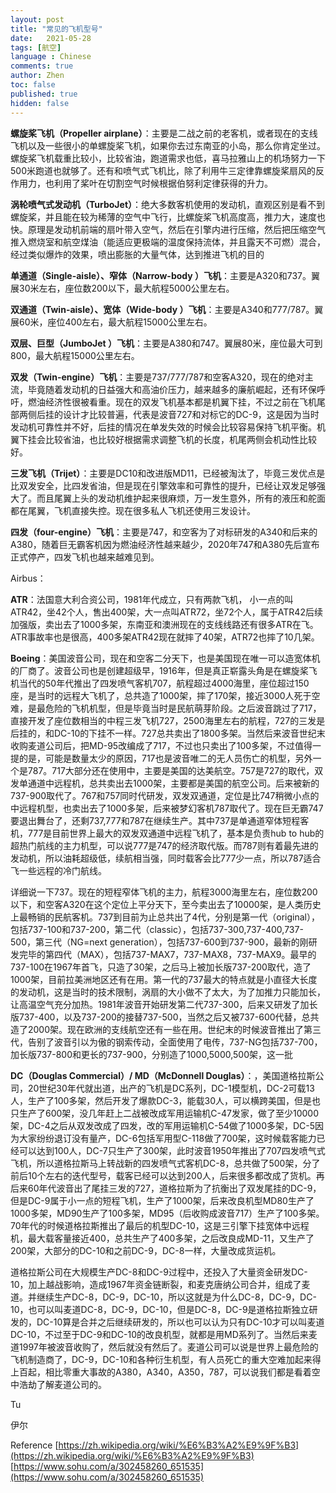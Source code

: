 ```yaml
---
layout: post
title: "常见的飞机型号"
date:   2021-05-28
tags: [航空]
language : Chinese
comments: true
author: Zhen
toc: false
published: true
hidden: false
---
```

**螺旋桨飞机（Propeller airplane）**：主要是二战之前的老客机，或者现在的支线飞机以及一些很小的单螺旋桨飞机，如果你去过东南亚的小岛，那么你肯定坐过。螺旋桨飞机载重比较小，比较省油，跑道需求也低，喜马拉雅山上的机场努力一下500米跑道也就够了。还有和喷气式飞机比，除了利用牛三定律靠螺旋桨扇风的反作用力，也利用了桨叶在切割空气时候根据伯努利定律获得的升力。

**涡轮喷气式发动机（TurboJet）**：绝大多数客机使用的发动机，直观区别是看不到螺旋桨，并且能在较为稀薄的空气中飞行，比螺旋桨飞机高度高，推力大，速度也快。原理是发动机前端的扇叶带入空气，然后在引擎内进行压缩，然后把压缩空气推入燃烧室和航空煤油（能适应更极端的温度保持流体，并且露天不可燃）混合，经过类似爆炸的效果，喷出膨胀的大量气体，达到推进飞机的目的

**单通道（Single-aisle）、窄体（Narrow-body ）飞机**：主要是A320和737。翼展30米左右，座位数200以下，最大航程5000公里左右。

**双通道（Twin-aisle）、宽体（Wide-body ）飞机**：主要是A340和777/787。翼展60米，座位400左右，最大航程15000公里左右。

**双层、巨型（JumboJet ）飞机**：主要是A380和747。翼展80米，座位最大可到800，最大航程15000公里左右。

**双发（Twin-engine）飞机**：主要是737/777/787和空客A320，现在的绝对主流，毕竟随着发动机的日益强大和高油价压力，越来越多的廉航崛起，还有环保呼吁，燃油经济性很被看重。现在的双发飞机基本都是机翼下挂，不过之前在飞机尾部两侧后挂的设计才比较普遍，代表是波音727和对标它的DC-9，这是因为当时发动机可靠性并不好，后挂的情况在单发失效的时候会比较容易保持飞机平衡。机翼下挂会比较省油，也比较好根据需求调整飞机的长度，机尾两侧会机动性比较好。

**三发飞机（Trijet）**：主要是DC10和改进版MD11，已经被淘汰了，毕竟三发优点是比双发安全，比四发省油，但是现在引擎效率和可靠性的提升，已经让双发足够强大了。而且尾翼上头的发动机维护起来很麻烦，万一发生意外，所有的液压和舵面都在尾翼，飞机直接失控。现在很多私人飞机还使用三发设计。

**四发（four-engine）飞机**：主要是747，和空客为了对标研发的A340和后来的A380，随着巨无霸客机因为燃油经济性越来越少，2020年747和A380先后宣布正式停产，四发飞机也越来越难见到。 

Airbus：

**ATR**：法国意大利合资公司，1981年代成立，只有两款飞机， 小一点的叫ATR42，坐42个人，售出400架，大一点叫ATR72，坐72个人，属于ATR42后续加强版，卖出去了1000多架，东南亚和澳洲现在的支线线路还有很多ATR在飞。ATR事故率也是很高，400多架ATR42现在就摔了40架，ATR72也摔了10几架。

 **Boeing**：美国波音公司，现在和空客二分天下，也是美国现在唯一可以造宽体机的厂商了。波音公司也是创建超级早，1916年，但是真正崭露头角是在螺旋桨飞机当代的50年代推出了四发喷气客机707，航程超过4000海里，座位超过150座，是当时的远程大飞机了，总共造了1000架，摔了170架，接近3000人死于空难，是最危险的飞机机型，但是毕竟当时是民航萌芽阶段。之后波音跳过了717，直接开发了座位数相当的中程三发飞机727，2500海里左右的航程，727的三发是后挂的，和DC-10的下挂不一样。727总共卖出了1800多架。当然后来波音世纪末收购麦道公司后，把MD-95改编成了717，不过也只卖出了100多架，不过值得一提的是，可能是数量太少的原因，717也是波音唯二的无人员伤亡的机型，另外一个是787。717大部分还在使用中，主要是美国的达美航空。757是727的取代，双发单通道中远程机，总共卖出去1000架，主要都是美国的航空公司。后来被新的737-900取代了。767和757同时代研发，双发双通道，定位是比747稍微小点的中远程机型，也卖出去了1000多架，后来被梦幻客机787取代了。现在巨无霸747要退出舞台了，还剩737,777和787在继续生产。其中737是单通道窄体短程客机，777是目前世界上最大的双发双通道中远程飞机了，基本是负责hub to hub的超热门航线的主力机型，可以说777是747的经济取代版。而787则有着最先进的发动机，所以油耗超级低，续航相当强，同时载客会比777少一点，所以787适合飞一些远程的冷门航线。

详细说一下737。现在的短程窄体飞机的主力，航程3000海里左右，座位数200以下，和空客A320在这个定位上平分天下，至今卖出去了10000架，是人类历史上最畅销的民航客机。737到目前为止总共出了4代，分别是第一代（original），包括737-100和737-200，第二代（classic），包括737-300,737-400,737-500，第三代（NG=next generation），包括737-600到737-900，最新的刚研发完毕的第四代（MAX），包括737-MAX7，737-MAX8，737-MAX9。最早的737-100在1967年首飞，只造了30架，之后马上被加长版737-200取代，造了1000架，目前拉美洲地区还有在用。第一代的737最大的特点就是小直径大长度的发动机，这是当时的技术限制，涡扇的大小做不了太大，为了加推力只能加长，让高温空气充分加热。1981年波音开始研发第二代737-300，后来又研发了加长版737-400，以及737-200的接替737-500，当然之后又被737-600代替，总共造了2000架。现在欧洲的支线航空还有一些在用。世纪末的时候波音推出了第三代，告别了波音引以为傲的钢索传动，全面使用了电传，737-NG包括737-700，加长版737-800和更长的737-900，分别造了1000,5000,500架，这一批


**DC（Douglas Commercial）/ MD（McDonnell Douglas）**：，美国道格拉斯公司，20世纪30年代就出道，出产的飞机是DC系列，DC-1模型机，DC-2可载13人，生产了100多架，然后开发了爆款DC-3，能载30人，可以横跨美国，但是也只生产了600架，没几年赶上二战被改成军用运输机C-47发家，做了至少10000架，DC-4之后从双发改成了四发，改的军用运输机C-54做了1000多架，DC-5因为大家纷纷退订没有量产，DC-6包括军用型C-118做了700架，这时候载客能力已经可以达到100人，DC-7只生产了300架，此时波音1950年推出了707四发喷气式飞机，所以道格拉斯马上转战新的四发喷气式客机DC-8，总共做了500架，分了前后10个左右的迭代型号，载客已经可以达到200人，后来很多都改成了货机。再后来60年代波音出了尾挂三发的727，道格拉斯为了抗衡出了双发尾挂的DC-9，但是DC-9属于小一点的短程飞机，生产了1000架，后来改良机型MD80生产了1000多架，MD90生产了100多架，MD95（后收购成波音717）生产了100多架。70年代的时候道格拉斯推出了最后的机型DC-10，这是三引擎下挂宽体中远程机，最大载客量接近400，总共生产了400多架，之后改良成MD-11，又生产了200架，大部分的DC-10和之前DC-9，DC-8一样，大量改成货运机。

道格拉斯公司在大规模生产DC-8和DC-9过程中，还投入了大量资金研发DC-10，加上越战影响，造成1967年资金链断裂，和麦克唐纳公司合并，组成了麦道。并继续生产DC-8，DC-9，DC-10，所以这就是为什么DC-8，DC-9，DC-10，也可以叫麦道DC-8，DC-9，DC-10，但是DC-8，DC-9是道格拉斯独立研发的，DC-10算是合并之后继续研发的，所以也可以认为只有DC-10才可以叫麦道DC-10，不过至于DC-9和DC-10的改良机型，就都是用MD系列了。当然后来麦道1997年被波音收购了，然后就没有然后了。麦道公司可以说是世界上最危险的飞机制造商了，DC-9，DC-10和各种衍生机型，有人员死亡的重大空难加起来得上百起，相比零重大事故的A380，A340，A350，787，可以说我们都是看着空中浩劫了解麦道公司的。
 
Tu

伊尔

Reference
[https://zh.wikipedia.org/wiki/%E6%B3%A2%E9%9F%B3](https://zh.wikipedia.org/wiki/%E6%B3%A2%E9%9F%B3)
[https://www.sohu.com/a/302458260_651535](https://www.sohu.com/a/302458260_651535)


<!--stackedit_data:
eyJoaXN0b3J5IjpbMTUyNjQ2MjQwMiwxNTY4OTU5MDU0LC0zOD
c4NjA2Niw5MDI0NjgwMzUsMTc1ODIxODcxOCwtNDUwNjYwMzEx
LDEyNzQzMzYxMTcsNTA4MTg3ODQyLDE5Njc2NjMzNTUsMzkyMz
IwNzg4LDk5NTAzNjQxOCwtNjc3NDk5NTI2LC0xMjgzOTE5MTkw
LDM2Njg1NzEyLDExOTY5OTYyNjYsMTQ2MzQzODI1MiwtMjE0NT
Y1OTc2NywxNjkzMTE4MjI1LDI3MjI5OTQwMCwxNDE4NDc2MDQ4
XX0=
-->